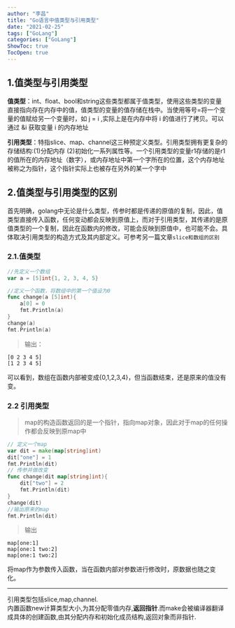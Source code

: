 ```yaml
---
author: "李昌"
title: "Go语言中值类型与引用类型"
date: "2021-02-25"
tags: ["GoLang"]
categories: ["GoLang"]
ShowToc: true
TocOpen: true
---
```


## 1.值类型与引用类型

**值类型**：int、float、bool和string这些类型都属于值类型，使用这些类型的变量直接指向存在内存中的值，值类型的变量的值存储在栈中。当使用等号=将一个变量的值赋给另一个变量时，如 j = i ,实际上是在内存中将 i 的值进行了拷贝。可以通过 &i 获取变量 i 的内存地址

**引用类型**：特指slice、map、channel这三种预定义类型。引用类型拥有更复杂的存储结构:(1)分配内存 (2)初始化一系列属性等。一个引用类型的变量r1存储的是r1的值所在的内存地址（数字），或内存地址中第一个字所在的位置，这个内存地址被称之为指针，这个指针实际上也被存在另外的某一个字中

## 2.值类型与引用类型的区别

首先明确，golang中无论是什么类型，传参时都是传递的原值的复制，因此，值类型直接传入函数，任何变动都会反映到原值上，而对于引用类型，其传递的是原值类型的一个复制，因此在函数内的修改，可能会反映到原值中，也可能不会。具体取决引用类型的构造方式及其内部定义。可参考另一篇文章`slice和数组的区别`

### 2.1.值类型


```go
//先定义一个数组
var a = [5]int{1, 2, 3, 4, 5}

//定义一个函数，将数组中的第一个值设为0
func change(a [5]int){
    a[0] = 0
    fmt.Println(a)
}
change(a)
fmt.Println(a)
```
> 输出：
```
[0 2 3 4 5]
[1 2 3 4 5]
```
可以看到，数组在函数内部被变成{0,1,2,3,4}，但当函数结束，还是原来的值没有变。

### 2.2 引用类型
> map的构造函数返回的是一个指针，指向map对象，因此对于map的任何操作都会反映到原map中

```go
// 定义一个map
var dit = make(map[string]int)
dit["one"] = 1
fmt.Println(dit)
// 传参并做改变
func change(dit map[string]int){
    dit["two"] = 2
    fmt.Println(dit)
}
change(dit)
//输出原来的map
fmt.Println(dit)
```

> 输出
```
map[one:1]
map[one:1 two:2]
map[one:1 two:2]
```
将map作为参数传入函数，当在函数内部对参数进行修改时，原数据也随之变化。

---

引用类型包括slice,map,channel.   
内置函数new计算类型大小,为其分配零值内存,**返回指针**.而make会被编译器翻译成具体的创建函数,由其分配内存和初始化成员结构,返回对象而非指针.